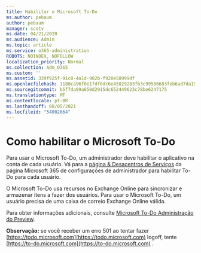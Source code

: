 ```yaml
---
title: Habilitar o Microsoft To-Do
ms.author: pebaum
author: pebaum
manager: scotv
ms.date: 04/21/2020
ms.audience: Admin
ms.topic: article
ms.service: o365-administration
ROBOTS: NOINDEX, NOFOLLOW
localization_priority: Normal
ms.collection: Adm_O365
ms.custom: ''
ms.assetid: 339f925f-91c8-4a1d-902b-f920e58999df
ms.openlocfilehash: 1180ca96f0e1fdf0dc6e45829283fb3c99586683feb6ad7da1571fc05f41c48d
ms.sourcegitcommit: b5f7da89a650d2915dc652449623c78be6247175
ms.translationtype: MT
ms.contentlocale: pt-BR
ms.lasthandoff: 08/05/2021
ms.locfileid: "54002864"
---
```

# <a name="how-to-enable-microsoft-to-do"></a>Como habilitar o Microsoft To-Do

Para usar o Microsoft To-Do, um administrador deve habilitar o aplicativo na conta de cada usuário. Vá para a [página &amp; Desacentros de Serviços](https://portal.office.com/adminportal/home#/Settings/ServicesAndAddIns) da página Microsoft 365 de configurações de administrador para habilitar To-Do para cada usuário.
  
O Microsoft To-Do usa recursos no Exchange Online para sincronizar e armazenar itens a fazer dos usuários. Para usar o Microsoft To-Do, um usuário precisa de uma caixa de correio Exchange Online válida.
  
Para obter informações adicionais, consulte [Microsoft To-Do Administração do Preview](https://support.office.com/article/490c1a8c-2333-4952-8125-841afadb9620.aspx).
  
 **Observação:** se você receber um erro 501 ao tentar fazer [https://todo.microsoft.com](https://todo.microsoft.com) logoff, tente [https://to-do.microsoft.com](https://to-do.microsoft.com) .
  

